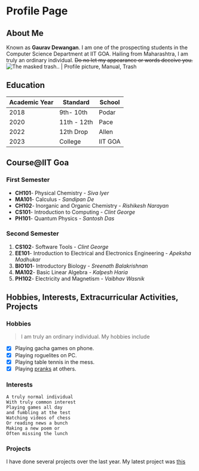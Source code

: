 # Profile Page

## About Me
Known as **Gaurav Dewangan**. I am one of the prospecting students in the Computer Science Department at IIT GOA. Hailing from Maharashtra, I am truly an ordinary individual. ~~Do no let my appearance or words deceive you.~~ 
![The masked trash.. | Profile picture, Manual, Trash](https://i.pinimg.com/736x/88/90/73/88907310283240fbd9908d2efec8c09e.jpg)

## Education
|Academic Year | Standard | School|
|---|---|---|
|2018| 9th- 10th| Podar|
|2020| 11th - 12th| Pace |
|2022| 12th Drop| Allen |
|2023| College | IIT GOA|

## Course@IIT Goa
### First Semester
- **CH101**- Physical Chemistry - *Siva Iyer*
- **MA101**- Calculus - *Sandipan De*
- **CH102**- Inorganic and Organic Chemistry - *Rishikesh Narayan* 
- **CS101**- Introduction to Computing - *Clint George*
- **PH101**- Quantum Physics - *Santosh Das*
### Second Semester
1. **CS102**- Software Tools - *Clint George*
2. **EE101**- Introduction to Electrical and Electronics Engineering - *Apeksha Madhukar*
3. **BIO101**- Introductory Biology - *Sreenath Balakrishnan* 
4. **MA102**- Basic Linear Algebra - *Kalpesh Haria*
5. **PH102**- Electricity and Magnetism - *Vaibhav Wasnik*

## Hobbies, Interests, Extracurricular Activities, Projects
### Hobbies
> I am truly an ordinary individual. My hobbies include 
- [x] Playing gacha games on phone.
- [x] Playing roguelites on PC.
- [x] Playing table tennis in the mess.
- [x] Playing [pranks](https://www.youtube.com/watch?v=dQw4w9WgXcQ) at others.

### Interests
~~~
A truly normal individual 
With truly common interest 
Playing games all day
and fumbling at the test
Watching videos of chess
Or reading news a bunch
Making a new poem or
Often missing the lunch
~~~
### Projects
I have done several projects over the last year. My latest project was [this](https://github.com/MrGauravDewangan/MrGauravDewangan.github.io/blob/main/Readme.md)
